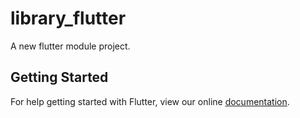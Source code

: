 # library_flutter

A new flutter module project.

## Getting Started

For help getting started with Flutter, view our online
[documentation](https://flutter.io/).
